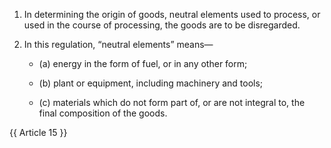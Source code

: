 1. In determining the origin of goods, neutral elements used to process, or used in the course of processing, the goods are to be disregarded.

2. In this regulation, “neutral elements” means—

    - (a) energy in the form of fuel, or in any other form;

    - (b) plant or equipment, including machinery and tools;

    - (c) materials which do not form part of, or are not integral to, the final composition of the goods.

{{ Article 15 }}
